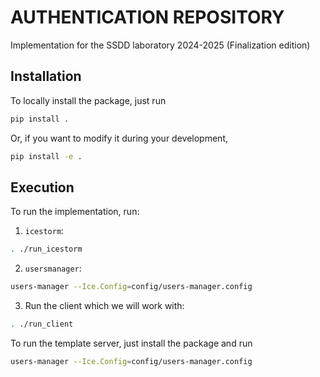 # AUTHENTICATION REPOSITORY

Implementation for the SSDD laboratory 2024-2025 (Finalization edition)

## Installation

To locally install the package, just run

```bash
pip install .
```

Or, if you want to modify it during your development,

```bash
pip install -e .
```

## Execution

To run the implementation, run:

1. ```icestorm```:

```bash
. ./run_icestorm
```

2. ```usersmanager```:

```bash
users-manager --Ice.Config=config/users-manager.config
```

3. Run the client which we will work with:

```bash
. ./run_client
```


To run the template server, just install the package and run

```bash
users-manager --Ice.Config=config/users-manager.config
```